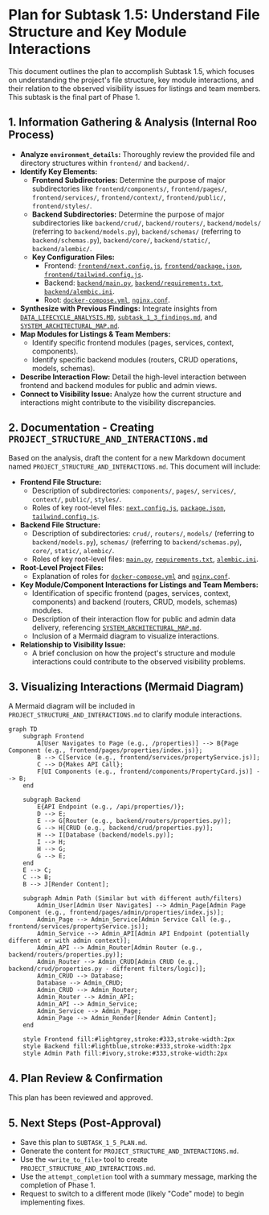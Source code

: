 # Plan for Subtask 1.5: Understand File Structure and Key Module Interactions

This document outlines the plan to accomplish Subtask 1.5, which focuses on understanding the project's file structure, key module interactions, and their relation to the observed visibility issues for listings and team members. This subtask is the final part of Phase 1.

## 1. Information Gathering & Analysis (Internal Roo Process)

*   **Analyze `environment_details`:** Thoroughly review the provided file and directory structures within `frontend/` and `backend/`.
*   **Identify Key Elements:**
    *   **Frontend Subdirectories:** Determine the purpose of major subdirectories like `frontend/components/`, `frontend/pages/`, `frontend/services/`, `frontend/context/`, `frontend/public/`, `frontend/styles/`.
    *   **Backend Subdirectories:** Determine the purpose of major subdirectories like `backend/crud/`, `backend/routers/`, `backend/models/` (referring to `backend/models.py`), `backend/schemas/` (referring to `backend/schemas.py`), `backend/core/`, `backend/static/`, `backend/alembic/`.
    *   **Key Configuration Files:**
        *   Frontend: [`frontend/next.config.js`](frontend/next.config.js:1), [`frontend/package.json`](frontend/package.json:1), [`frontend/tailwind.config.js`](frontend/tailwind.config.js:1).
        *   Backend: [`backend/main.py`](backend/main.py:1), [`backend/requirements.txt`](backend/requirements.txt:1), [`backend/alembic.ini`](backend/alembic.ini:1).
        *   Root: [`docker-compose.yml`](docker-compose.yml:1), [`nginx.conf`](nginx.conf:1).
*   **Synthesize with Previous Findings:** Integrate insights from [`DATA_LIFECYCLE_ANALYSIS.MD`](DATA_LIFECYCLE_ANALYSIS.MD:1), [`subtask_1_3_findings.md`](subtask_1_3_findings.md:1), and [`SYSTEM_ARCHITECTURAL_MAP.md`](SYSTEM_ARCHITECTURAL_MAP.md:1).
*   **Map Modules for Listings & Team Members:**
    *   Identify specific frontend modules (pages, services, context, components).
    *   Identify specific backend modules (routers, CRUD operations, models, schemas).
*   **Describe Interaction Flow:** Detail the high-level interaction between frontend and backend modules for public and admin views.
*   **Connect to Visibility Issue:** Analyze how the current structure and interactions might contribute to the visibility discrepancies.

## 2. Documentation - Creating `PROJECT_STRUCTURE_AND_INTERACTIONS.md`

Based on the analysis, draft the content for a new Markdown document named `PROJECT_STRUCTURE_AND_INTERACTIONS.md`. This document will include:

*   **Frontend File Structure:**
    *   Description of subdirectories: `components/`, `pages/`, `services/`, `context/`, `public/`, `styles/`.
    *   Roles of key root-level files: [`next.config.js`](frontend/next.config.js:1), [`package.json`](frontend/package.json:1), [`tailwind.config.js`](frontend/tailwind.config.js:1).
*   **Backend File Structure:**
    *   Description of subdirectories: `crud/`, `routers/`, `models/` (referring to `backend/models.py`), `schemas/` (referring to `backend/schemas.py`), `core/`, `static/`, `alembic/`.
    *   Roles of key root-level files: [`main.py`](backend/main.py:1), [`requirements.txt`](backend/requirements.txt:1), [`alembic.ini`](backend/alembic.ini:1).
*   **Root-Level Project Files:**
    *   Explanation of roles for [`docker-compose.yml`](docker-compose.yml:1) and [`nginx.conf`](nginx.conf:1).
*   **Key Module/Component Interactions for Listings and Team Members:**
    *   Identification of specific frontend (pages, services, context, components) and backend (routers, CRUD, models, schemas) modules.
    *   Description of their interaction flow for public and admin data delivery, referencing [`SYSTEM_ARCHITECTURAL_MAP.md`](SYSTEM_ARCHITECTURAL_MAP.md:1).
    *   Inclusion of a Mermaid diagram to visualize interactions.
*   **Relationship to Visibility Issue:**
    *   A brief conclusion on how the project's structure and module interactions could contribute to the observed visibility problems.

## 3. Visualizing Interactions (Mermaid Diagram)

A Mermaid diagram will be included in `PROJECT_STRUCTURE_AND_INTERACTIONS.md` to clarify module interactions.

```mermaid
graph TD
    subgraph Frontend
        A[User Navigates to Page (e.g., /properties)] --> B{Page Component (e.g., frontend/pages/properties/index.js)};
        B --> C[Service (e.g., frontend/services/propertyService.js)];
        C --> D{Makes API Call};
        F[UI Components (e.g., frontend/components/PropertyCard.js)] --> B;
    end

    subgraph Backend
        E{API Endpoint (e.g., /api/properties/)};
        D --> E;
        E --> G[Router (e.g., backend/routers/properties.py)];
        G --> H[CRUD (e.g., backend/crud/properties.py)];
        H --> I[Database (backend/models.py)];
        I --> H;
        H --> G;
        G --> E;
    end
    E --> C;
    C --> B;
    B --> J[Render Content];

    subgraph Admin Path (Similar but with different auth/filters)
        Admin_User[Admin User Navigates] --> Admin_Page[Admin Page Component (e.g., frontend/pages/admin/properties/index.js)];
        Admin_Page --> Admin_Service[Admin Service Call (e.g., frontend/services/propertyService.js)];
        Admin_Service --> Admin_API[Admin API Endpoint (potentially different or with admin context)];
        Admin_API --> Admin_Router[Admin Router (e.g., backend/routers/properties.py)];
        Admin_Router --> Admin_CRUD[Admin CRUD (e.g., backend/crud/properties.py - different filters/logic)];
        Admin_CRUD --> Database;
        Database --> Admin_CRUD;
        Admin_CRUD --> Admin_Router;
        Admin_Router --> Admin_API;
        Admin_API --> Admin_Service;
        Admin_Service --> Admin_Page;
        Admin_Page --> Admin_Render[Render Admin Content];
    end

    style Frontend fill:#lightgrey,stroke:#333,stroke-width:2px
    style Backend fill:#lightblue,stroke:#333,stroke-width:2px
    style Admin Path fill:#ivory,stroke:#333,stroke-width:2px
```

## 4. Plan Review & Confirmation

This plan has been reviewed and approved.

## 5. Next Steps (Post-Approval)

*   Save this plan to `SUBTASK_1_5_PLAN.md`.
*   Generate the content for `PROJECT_STRUCTURE_AND_INTERACTIONS.md`.
*   Use the `<write_to_file>` tool to create `PROJECT_STRUCTURE_AND_INTERACTIONS.md`.
*   Use the `attempt_completion` tool with a summary message, marking the completion of Phase 1.
*   Request to switch to a different mode (likely "Code" mode) to begin implementing fixes.